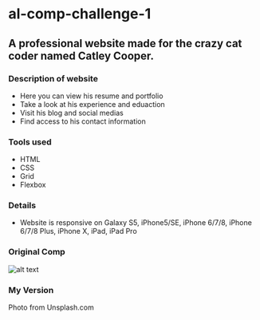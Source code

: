 # al-comp-challenge-1

## A professional website made for the crazy cat coder named Catley Cooper.

### Description of website
* Here you can view his resume and portfolio
* Take a look at his experience and eduaction
* Visit his blog and social medias
* Find access to his contact information 

### Tools used
* HTML
* CSS
* Grid
* Flexbox

### Details
* Website is responsive on Galaxy S5, iPhone5/SE, iPhone 6/7/8, iPhone 6/7/8 Plus, iPhone X, iPad, iPad Pro

### Original Comp

![alt text](https://farm2.staticflickr.com/1887/43508969145_28aba66ad4_k.jpg)

### My Version

Photo from Unsplash.com

